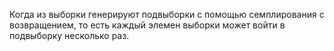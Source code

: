 Когда из выборки генерируют подвыборки с помощью семплирования с возвращением, то есть каждый элемен выборки может войти в подвыборку несколько раз.
